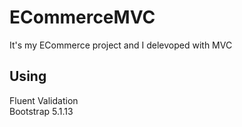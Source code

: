 # ECommerceMVC
It's my ECommerce project and I delevoped with MVC
## Using
Fluent Validation <br>
Bootstrap 5.1.13
